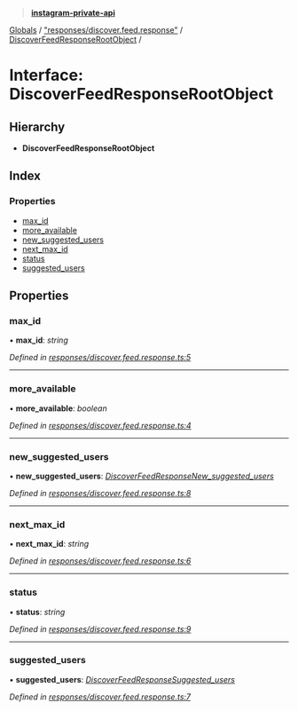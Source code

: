 > **[instagram-private-api](../README.md)**

[Globals](../globals.md) / ["responses/discover.feed.response"](../modules/_responses_discover_feed_response_.md) / [DiscoverFeedResponseRootObject](_responses_discover_feed_response_.discoverfeedresponserootobject.md) /

# Interface: DiscoverFeedResponseRootObject

## Hierarchy

* **DiscoverFeedResponseRootObject**

## Index

### Properties

* [max_id](_responses_discover_feed_response_.discoverfeedresponserootobject.md#max_id)
* [more_available](_responses_discover_feed_response_.discoverfeedresponserootobject.md#more_available)
* [new_suggested_users](_responses_discover_feed_response_.discoverfeedresponserootobject.md#new_suggested_users)
* [next_max_id](_responses_discover_feed_response_.discoverfeedresponserootobject.md#next_max_id)
* [status](_responses_discover_feed_response_.discoverfeedresponserootobject.md#status)
* [suggested_users](_responses_discover_feed_response_.discoverfeedresponserootobject.md#suggested_users)

## Properties

###  max_id

• **max_id**: *string*

*Defined in [responses/discover.feed.response.ts:5](https://github.com/Nerixyz/instagram-private-api/blob/e5037ee/src/responses/discover.feed.response.ts#L5)*

___

###  more_available

• **more_available**: *boolean*

*Defined in [responses/discover.feed.response.ts:4](https://github.com/Nerixyz/instagram-private-api/blob/e5037ee/src/responses/discover.feed.response.ts#L4)*

___

###  new_suggested_users

• **new_suggested_users**: *[DiscoverFeedResponseNew_suggested_users](_responses_discover_feed_response_.discoverfeedresponsenew_suggested_users.md)*

*Defined in [responses/discover.feed.response.ts:8](https://github.com/Nerixyz/instagram-private-api/blob/e5037ee/src/responses/discover.feed.response.ts#L8)*

___

###  next_max_id

• **next_max_id**: *string*

*Defined in [responses/discover.feed.response.ts:6](https://github.com/Nerixyz/instagram-private-api/blob/e5037ee/src/responses/discover.feed.response.ts#L6)*

___

###  status

• **status**: *string*

*Defined in [responses/discover.feed.response.ts:9](https://github.com/Nerixyz/instagram-private-api/blob/e5037ee/src/responses/discover.feed.response.ts#L9)*

___

###  suggested_users

• **suggested_users**: *[DiscoverFeedResponseSuggested_users](_responses_discover_feed_response_.discoverfeedresponsesuggested_users.md)*

*Defined in [responses/discover.feed.response.ts:7](https://github.com/Nerixyz/instagram-private-api/blob/e5037ee/src/responses/discover.feed.response.ts#L7)*